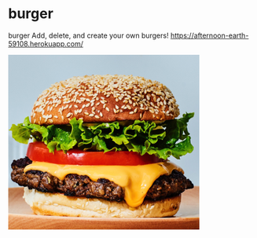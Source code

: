 # burger
burger
Add, delete, and create your own burgers!
https://afternoon-earth-59108.herokuapp.com/

  ![Results](/public/assets/img/burger.png)